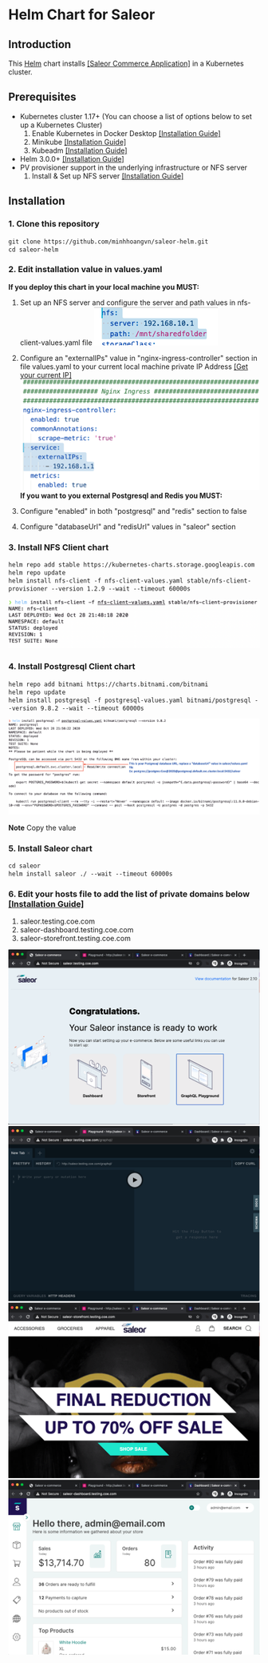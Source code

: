 # Helm Chart for Saleor

## Introduction

This [Helm](https://github.com/kubernetes/helm) chart installs [[Saleor Commerce Application]](https://github.com/mirumee/saleor) in a Kubernetes cluster.

## Prerequisites

- Kubernetes cluster 1.17+ (You can choose a list of options below to set up a Kubernetes Cluster)
  1. Enable Kubernetes in Docker Desktop [[Installation Guide]](https://birthday.play-with-docker.com/kubernetes-docker-desktop/)
  2. Minikube [[Installation Guide]](https://kubernetes.io/vi/docs/tasks/tools/install-minikube/)
  3. Kubeadm [[Installation Guide]](https://kubernetes.io/docs/setup/production-environment/tools/kubeadm/install-kubeadm/)
- Helm 3.0.0+ [[Installation Guide]](https://helm.sh/docs/intro/install/)
- PV provisioner support in the underlying infrastructure or NFS server
  1. Install & Set up NFS server [[Installation Guide]](https://www.tutorialspoint.com/how-to-install-and-configure-nfs-server-on-linux)

## Installation

### 1. Clone this repository

```
git clone https://github.com/minhhoangvn/saleor-helm.git
cd saleor-helm
```

### 2. Edit installation value in values.yaml

**If you deploy this chart in your local machine you MUST:**

1. Set up an NFS server and configure the server and path values in nfs-client-values.yaml file
   ![NFS Config Data](/images/5.png)
2. Configure an "externalIPs" value in "nginx-ingress-controller" section in file values.yaml to your current local machine private IP Address [[Get your current IP]](https://www.cyberciti.biz/faq/how-to-find-my-public-ip-address-from-command-line-on-a-linux/)
   ![Ingress IP Config Data](/images/6.png)
   **If you want to you external Postgresql and Redis you MUST:**

3. Configure "enabled" in both "postgresql" and "redis" section to false
4. Configure "databaseUrl" and "redisUrl" values in "saleor" section

### 3. Install NFS Client chart

```
helm repo add stable https://kubernetes-charts.storage.googleapis.com
helm repo update
helm install nfs-client -f nfs-client-values.yaml stable/nfs-client-provisioner --version 1.2.9 --wait --timeout 60000s
```

![nfs-client-provisioner](/images/7.png)

### 4. Install Postgresql Client chart

```
helm repo add bitnami https://charts.bitnami.com/bitnami
helm repo update
helm install postgresql -f postgresql-values.yaml bitnami/postgresql --version 9.8.2 --wait --timeout 60000s
```

![postgresql](/images/8.png)

**Note**
Copy the value

### 5. Install Saleor chart

```
cd saleor
helm install saleor ./ --wait --timeout 60000s
```

### 6. Edit your hosts file to add the list of private domains below [[Installation Guide]](https://www.tecmint.com/setup-local-dns-using-etc-hosts-file-in-linux/)

1. saleor.testing.coe.com
2. saleor-dashboard.testing.coe.com
3. saleor-storefront.testing.coe.com

![Home](/images/1.png)
![GraphQL-Playground](/images/2.png)
![Storefront](/images/3.png)
![Dashboard](/images/4.png)
